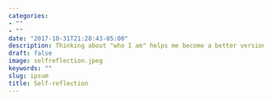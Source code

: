 ```yaml
---
categories:
- ""
- ""
date: "2017-10-31T21:28:43-05:00"
description: Thinking about "who I am" helps me become a better version of myself :)
draft: false
image: selfreflection.jpeg
keywords: ""
slug: ipsum
title: Self-reflection
---
```

